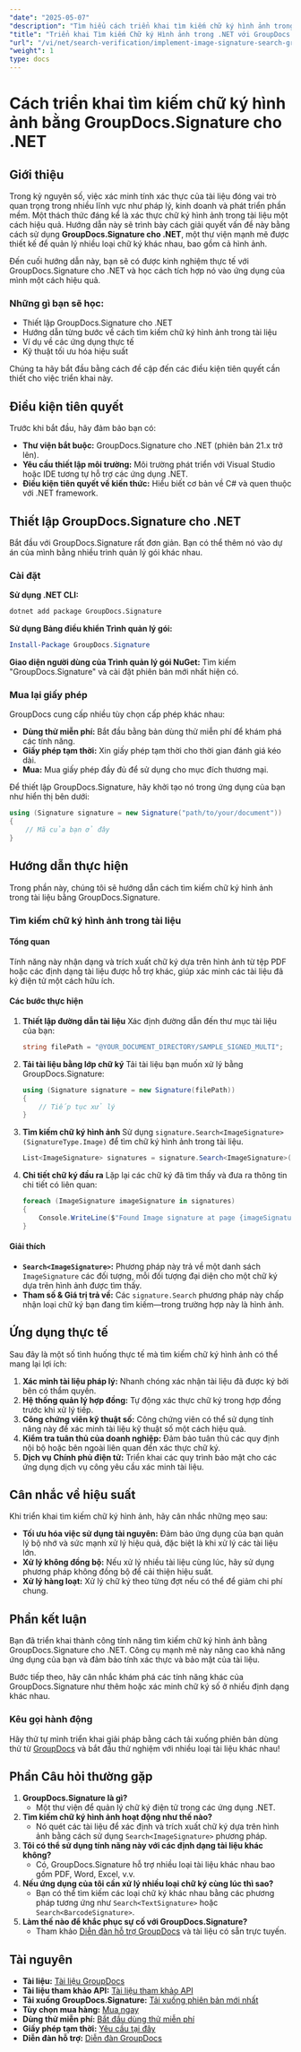 ```yaml
---
"date": "2025-05-07"
"description": "Tìm hiểu cách triển khai tìm kiếm chữ ký hình ảnh trong .NET bằng GroupDocs.Signature. Hướng dẫn này bao gồm thiết lập, triển khai và ứng dụng thực tế."
"title": "Triển khai Tìm kiếm Chữ ký Hình ảnh trong .NET với GroupDocs.Signature - Hướng dẫn từng bước"
"url": "/vi/net/search-verification/implement-image-signature-search-groupdocs-signature-dotnet/"
"weight": 1
type: docs
---
```

# Cách triển khai tìm kiếm chữ ký hình ảnh bằng GroupDocs.Signature cho .NET

## Giới thiệu

Trong kỷ nguyên số, việc xác minh tính xác thực của tài liệu đóng vai trò quan trọng trong nhiều lĩnh vực như pháp lý, kinh doanh và phát triển phần mềm. Một thách thức đáng kể là xác thực chữ ký hình ảnh trong tài liệu một cách hiệu quả. Hướng dẫn này sẽ trình bày cách giải quyết vấn đề này bằng cách sử dụng **GroupDocs.Signature cho .NET**, một thư viện mạnh mẽ được thiết kế để quản lý nhiều loại chữ ký khác nhau, bao gồm cả hình ảnh.

Đến cuối hướng dẫn này, bạn sẽ có được kinh nghiệm thực tế với GroupDocs.Signature cho .NET và học cách tích hợp nó vào ứng dụng của mình một cách hiệu quả.

### Những gì bạn sẽ học:
- Thiết lập GroupDocs.Signature cho .NET
- Hướng dẫn từng bước về cách tìm kiếm chữ ký hình ảnh trong tài liệu
- Ví dụ về các ứng dụng thực tế
- Kỹ thuật tối ưu hóa hiệu suất

Chúng ta hãy bắt đầu bằng cách đề cập đến các điều kiện tiên quyết cần thiết cho việc triển khai này.

## Điều kiện tiên quyết

Trước khi bắt đầu, hãy đảm bảo bạn có:
- **Thư viện bắt buộc:** GroupDocs.Signature cho .NET (phiên bản 21.x trở lên).
- **Yêu cầu thiết lập môi trường:** Môi trường phát triển với Visual Studio hoặc IDE tương tự hỗ trợ các ứng dụng .NET.
- **Điều kiện tiên quyết về kiến thức:** Hiểu biết cơ bản về C# và quen thuộc với .NET framework.

## Thiết lập GroupDocs.Signature cho .NET

Bắt đầu với GroupDocs.Signature rất đơn giản. Bạn có thể thêm nó vào dự án của mình bằng nhiều trình quản lý gói khác nhau.

### Cài đặt

**Sử dụng .NET CLI:**
```bash
dotnet add package GroupDocs.Signature
```

**Sử dụng Bảng điều khiển Trình quản lý gói:**
```powershell
Install-Package GroupDocs.Signature
```

**Giao diện người dùng của Trình quản lý gói NuGet:** Tìm kiếm "GroupDocs.Signature" và cài đặt phiên bản mới nhất hiện có.

### Mua lại giấy phép

GroupDocs cung cấp nhiều tùy chọn cấp phép khác nhau:
- **Dùng thử miễn phí:** Bắt đầu bằng bản dùng thử miễn phí để khám phá các tính năng.
- **Giấy phép tạm thời:** Xin giấy phép tạm thời cho thời gian đánh giá kéo dài.
- **Mua:** Mua giấy phép đầy đủ để sử dụng cho mục đích thương mại.

Để thiết lập GroupDocs.Signature, hãy khởi tạo nó trong ứng dụng của bạn như hiển thị bên dưới:

```csharp
using (Signature signature = new Signature("path/to/your/document"))
{
    // Mã của bạn ở đây
}
```

## Hướng dẫn thực hiện

Trong phần này, chúng tôi sẽ hướng dẫn cách tìm kiếm chữ ký hình ảnh trong tài liệu bằng GroupDocs.Signature.

### Tìm kiếm chữ ký hình ảnh trong tài liệu

#### Tổng quan
Tính năng này nhận dạng và trích xuất chữ ký dựa trên hình ảnh từ tệp PDF hoặc các định dạng tài liệu được hỗ trợ khác, giúp xác minh các tài liệu đã ký điện tử một cách hữu ích.

#### Các bước thực hiện

1. **Thiết lập đường dẫn tài liệu**
   Xác định đường dẫn đến thư mục tài liệu của bạn:
   
   ```csharp
   string filePath = "@YOUR_DOCUMENT_DIRECTORY/SAMPLE_SIGNED_MULTI";
   ```

2. **Tải tài liệu bằng lớp chữ ký**
   Tải tài liệu bạn muốn xử lý bằng GroupDocs.Signature:
   
   ```csharp
   using (Signature signature = new Signature(filePath))
   {
       // Tiếp tục xử lý
   }
   ```

3. **Tìm kiếm chữ ký hình ảnh**
   Sử dụng `signature.Search<ImageSignature>(SignatureType.Image)` để tìm chữ ký hình ảnh trong tài liệu.
   
   ```csharp
   List<ImageSignature> signatures = signature.Search<ImageSignature>(SignatureType.Image);
   ```

4. **Chi tiết chữ ký đầu ra**
   Lặp lại các chữ ký đã tìm thấy và đưa ra thông tin chi tiết có liên quan:
   
   ```csharp
   foreach (ImageSignature imageSignature in signatures)
   {
       Console.WriteLine($"Found Image signature at page {imageSignature.PageNumber} and size {imageSignature.Size}." );
   }
   ```

#### Giải thích
- **`Search<ImageSignature>`:** Phương pháp này trả về một danh sách `ImageSignature` các đối tượng, mỗi đối tượng đại diện cho một chữ ký dựa trên hình ảnh được tìm thấy.
- **Tham số & Giá trị trả về:** Các `signature.Search` phương pháp này chấp nhận loại chữ ký bạn đang tìm kiếm—trong trường hợp này là hình ảnh.

## Ứng dụng thực tế

Sau đây là một số tình huống thực tế mà tìm kiếm chữ ký hình ảnh có thể mang lại lợi ích:

1. **Xác minh tài liệu pháp lý:** Nhanh chóng xác nhận tài liệu đã được ký bởi bên có thẩm quyền.
2. **Hệ thống quản lý hợp đồng:** Tự động xác thực chữ ký trong hợp đồng trước khi xử lý tiếp.
3. **Công chứng viên kỹ thuật số:** Công chứng viên có thể sử dụng tính năng này để xác minh tài liệu kỹ thuật số một cách hiệu quả.
4. **Kiểm tra tuân thủ của doanh nghiệp:** Đảm bảo tuân thủ các quy định nội bộ hoặc bên ngoài liên quan đến xác thực chữ ký.
5. **Dịch vụ Chính phủ điện tử:** Triển khai các quy trình bảo mật cho các ứng dụng dịch vụ công yêu cầu xác minh tài liệu.

## Cân nhắc về hiệu suất

Khi triển khai tìm kiếm chữ ký hình ảnh, hãy cân nhắc những mẹo sau:
- **Tối ưu hóa việc sử dụng tài nguyên:** Đảm bảo ứng dụng của bạn quản lý bộ nhớ và sức mạnh xử lý hiệu quả, đặc biệt là khi xử lý các tài liệu lớn.
- **Xử lý không đồng bộ:** Nếu xử lý nhiều tài liệu cùng lúc, hãy sử dụng phương pháp không đồng bộ để cải thiện hiệu suất.
- **Xử lý hàng loạt:** Xử lý chữ ký theo từng đợt nếu có thể để giảm chi phí chung.

## Phần kết luận

Bạn đã triển khai thành công tính năng tìm kiếm chữ ký hình ảnh bằng GroupDocs.Signature cho .NET. Công cụ mạnh mẽ này nâng cao khả năng ứng dụng của bạn và đảm bảo tính xác thực và bảo mật của tài liệu.

Bước tiếp theo, hãy cân nhắc khám phá các tính năng khác của GroupDocs.Signature như thêm hoặc xác minh chữ ký số ở nhiều định dạng khác nhau.

### Kêu gọi hành động

Hãy thử tự mình triển khai giải pháp bằng cách tải xuống phiên bản dùng thử từ [GroupDocs](https://releases.groupdocs.com/signature/net/) và bắt đầu thử nghiệm với nhiều loại tài liệu khác nhau!

## Phần Câu hỏi thường gặp

1. **GroupDocs.Signature là gì?**
   - Một thư viện để quản lý chữ ký điện tử trong các ứng dụng .NET.
2. **Tìm kiếm chữ ký hình ảnh hoạt động như thế nào?**
   - Nó quét các tài liệu để xác định và trích xuất chữ ký dựa trên hình ảnh bằng cách sử dụng `Search<ImageSignature>` phương pháp.
3. **Tôi có thể sử dụng tính năng này với các định dạng tài liệu khác không?**
   - Có, GroupDocs.Signature hỗ trợ nhiều loại tài liệu khác nhau bao gồm PDF, Word, Excel, v.v.
4. **Nếu ứng dụng của tôi cần xử lý nhiều loại chữ ký cùng lúc thì sao?**
   - Bạn có thể tìm kiếm các loại chữ ký khác nhau bằng các phương pháp tương ứng như `Search<TextSignature>` hoặc `Search<BarcodeSignature>`.
5. **Làm thế nào để khắc phục sự cố với GroupDocs.Signature?**
   - Tham khảo [Diễn đàn hỗ trợ GroupDocs](https://forum.groupdocs.com/c/signature/) và tài liệu có sẵn trực tuyến.

## Tài nguyên
- **Tài liệu:** [Tài liệu GroupDocs](https://docs.groupdocs.com/signature/net/)
- **Tài liệu tham khảo API:** [Tài liệu tham khảo API](https://reference.groupdocs.com/signature/net/)
- **Tải xuống GroupDocs.Signature:** [Tải xuống phiên bản mới nhất](https://releases.groupdocs.com/signature/net/)
- **Tùy chọn mua hàng:** [Mua ngay](https://purchase.groupdocs.com/buy)
- **Dùng thử miễn phí:** [Bắt đầu dùng thử miễn phí](https://releases.groupdocs.com/signature/net/)
- **Giấy phép tạm thời:** [Yêu cầu tại đây](https://purchase.groupdocs.com/temporary-license/)
- **Diễn đàn hỗ trợ:** [Diễn đàn GroupDocs](https://forum.groupdocs.com/c/signature/)